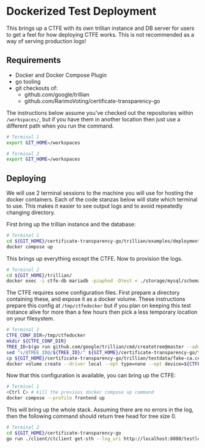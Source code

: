 # Dockerized Test Deployment

This brings up a CTFE with its own trillian instance and DB server for users to
get a feel for how deploying CTFE works. This is not recommended as a way of
serving production logs!

## Requirements

- Docker and Docker Compose Plugin
- go tooling
- git checkouts of:
  - github.com/google/trillian
  - github.com/RarimoVoting/certificate-transparency-go

The instructions below assume you've checked out the repositories within
`/workspaces/`, but if you have them in another location then just use a different
path when you run the command.

```bash
# Terminal 1
export GIT_HOME=/workspaces
```

```bash
# Terminal 2
export GIT_HOME=/workspaces
```

## Deploying

We will use 2 terminal sessions to the machine you will use for hosting the
docker containers. Each of the code stanzas below will state which terminal to
use. This makes it easier to see output logs and to avoid repeatedly changing
directory.

First bring up the trillian instance and the database:

```bash
# Terminal 1
cd ${GIT_HOME}/certificate-transparency-go/trillian/examples/deployment/docker/ctfe/
docker compose up
```

This brings up everything except the CTFE. Now to provision the logs.

```bash
# Terminal 2
cd ${GIT_HOME}/trillian/
docker exec -i ctfe-db mariadb -pzaphod -Dtest < ./storage/mysql/schema/storage.sql
```

The CTFE requires some configuration files. First prepare a directory containing
these, and expose it as a docker volume. These instructions prepare this config
at `/tmp/ctfedocker` but if you plan on keeping this test instance alive for
more than a few hours then pick a less temporary location on your filesystem.

```bash
# Terminal 2
CTFE_CONF_DIR=/tmp/ctfedocker
mkdir ${CTFE_CONF_DIR}
TREE_ID=$(go run github.com/google/trillian/cmd/createtree@master --admin_server=localhost:8090)
sed "s/@TREE_ID@/${TREE_ID}/" ${GIT_HOME}/certificate-transparency-go/trillian/examples/deployment/docker/ctfe/ct_server.cfg > ${CTFE_CONF_DIR}/ct_server.cfg
cp ${GIT_HOME}/certificate-transparency-go/trillian/testdata/fake-ca.cert ${CTFE_CONF_DIR}
docker volume create --driver local --opt type=none --opt device=${CTFE_CONF_DIR} --opt o=bind ctfe_config
```

Now that this configuration is available, you can bring up the CTFE:

```bash
# Terminal 1
<Ctrl C> # kill the previous docker compose up command
docker compose --profile frontend up
```

This will bring up the whole stack. Assuming there are no errors in the log,
then the following command should return tree head for tree size 0.

```bash
# Terminal 2
cd ${GIT_HOME}/certificate-transparency-go
go run ./client/ctclient get-sth --log_uri http://localhost:8080/testlog
```
